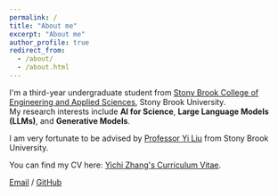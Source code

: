 ```yaml
---
permalink: /
title: "About me"
excerpt: "About me"
author_profile: true
redirect_from: 
  - /about/
  - /about.html
---
```


I'm a third-year undergraduate student from [Stony Brook College of Engineering and Applied Sciences](https://www.stonybrook.edu/commcms/ceas/), Stony Brook University.  
My research interests include **AI for Science**, **Large Language Models (LLMs)**, and **Generative Models**.

I am very fortunate to be advised by [Professor Yi Liu](https://jacoblau0513.github.io/) from Stony Brook University.

You can find my CV here: [Yichi Zhang's Curriculum Vitae](assets/Yichi_Zhang_CV.pdf).

[Email](mailto:yichi.zhang@stonybrook.edu) / [GitHub](https://github.com/YichiXiaoju)

